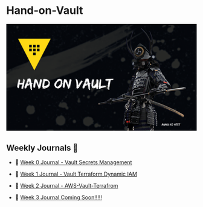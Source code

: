# Hand-on-Vault

![](./iamges/vault.png)

## Weekly Journals 📔

- 📅 [Week 0 Journal - Vault Secrets Management](./vault-secret-management/week0.md)
- 📅 [Week 1 Journal - Vault Terraform Dynamic IAM](./vault-terraform-dynamic-iam/readme.md)

- 📅 [Week 2 Journal - AWS-Vault-Terrafrom](./aws-vault-terrafrom/README.md)
- 📅 [Week 3 Journal Coming Soon!!!!!](journal/week2.md)


